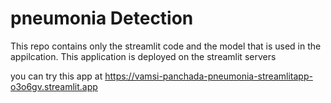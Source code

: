 # pneumonia Detection

This repo contains only the streamlit code and the model that is used in the appilcation. 
This application is deployed on the streamlit servers

you can try this app at https://vamsi-panchada-pneumonia-streamlitapp-o3o6gv.streamlit.app

